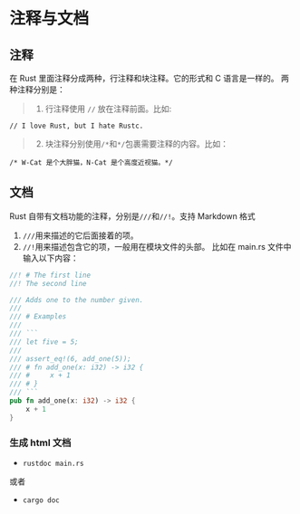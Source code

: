 # 注释与文档

## 注释
在 Rust 里面注释分成两种，行注释和块注释。它的形式和 C 语言是一样的。
两种注释分别是：
> 1. 行注释使用 `//` 放在注释前面。比如:
```
// I love Rust, but I hate Rustc.
```

> 2. 块注释分别使用`/*`和`*/`包裹需要注释的内容。比如：
```
/* W-Cat 是个大胖猫，N-Cat 是个高度近视猫。*/
```

## 文档
Rust 自带有文档功能的注释，分别是`///`和`//!`。支持 Markdown 格式
1. `///`用来描述的它后面接着的项。
2. `//!`用来描述包含它的项，一般用在模块文件的头部。
比如在 main.rs 文件中输入以下内容：

```rust
//! # The first line
//! The second line

/// Adds one to the number given.
///
/// # Examples
///
/// ```
/// let five = 5;
///
/// assert_eq!(6, add_one(5));
/// # fn add_one(x: i32) -> i32 {
/// #     x + 1
/// # }
/// ```
pub fn add_one(x: i32) -> i32 {
    x + 1
}
```



### 生成 html 文档
* `rustdoc main.rs`

或者

* `cargo doc`
